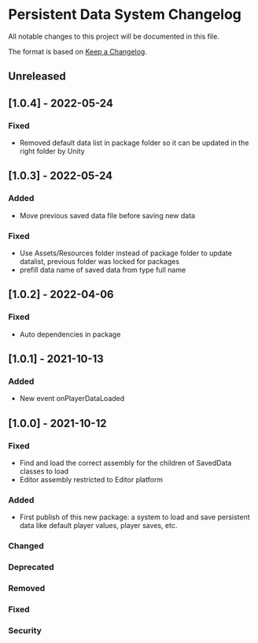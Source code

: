 # Persistent Data System Changelog
All notable changes to this project will be documented in this file.

The format is based on [Keep a Changelog](https://keepachangelog.com/en/1.0.0/).

## Unreleased

## [1.0.4] - 2022-05-24

### Fixed
- Removed default data list in package folder so it can be updated in the right folder by Unity

## [1.0.3] - 2022-05-24

### Added
- Move previous saved data file before saving new data

### Fixed
- Use Assets/Resources folder instead of package folder to update datalist, previous folder was locked for packages
- prefill data name of saved data from type full name

## [1.0.2] - 2022-04-06

### Fixed
- Auto dependencies in package

## [1.0.1] - 2021-10-13

### Added
- New event onPlayerDataLoaded

## [1.0.0] - 2021-10-12

### Fixed
- Find and load the correct assembly for the children of SavedData classes to load
- Editor assembly restricted to Editor platform

### Added
- First publish of this new package: a system to load and save persistent data like default player values, player saves, etc.

### Changed

### Deprecated

### Removed

### Fixed

### Security
